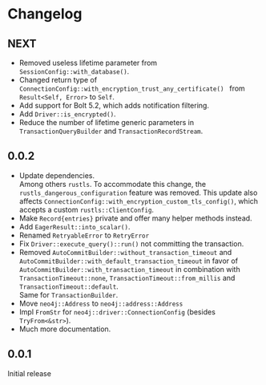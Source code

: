 # Changelog

## NEXT
 - Removed useless lifetime parameter from `SessionConfig::with_database()`.
 - Changed return type of `ConnectionConfig::with_encryption_trust_any_certificate() ` from `Result<Self, Error>` to `Self`.
 - Add support for Bolt 5.2, which adds notification filtering.
 - Add `Driver::is_encrypted()`.
 - Reduce the number of lifetime generic parameters in `TransactionQueryBuilder` and `TransactionRecordStream`.

## 0.0.2
 - Update dependencies.  
   Among others `rustls`.
   To accommodate this change, the `rustls_dangerous_configuration` feature was removed.
   This update also affects `ConnectionConfig::with_encryption_custom_tls_config()`, which accepts a custom `rustls::ClientConfig`.
 - Make `Record{entries}` private and offer many helper methods instead.
 - Add `EagerResult::into_scalar()`.
 - Renamed `RetryableError` to `RetryError`
 - Fix `Driver::execute_query()::run()` not committing the transaction.
 - Removed `AutoCommitBuilder::without_transaction_timeout` and `AutoCommitBuilder::with_default_transaction_timeout`
   in favor of `AutoCommitBuilder::with_transaction_timeout` in combination with `TransactionTimeout::none`,
   `TransactionTimeout::from_millis` and `TransactionTimeout::default`.  
   Same for `TransactionBuilder`.
 - Move `neo4j::Address` to `neo4j::address::Address`
 - Impl `FromStr` for `neo4j::driver::ConnectionConfig` (besides `TryFrom<&str>`).
 - Much more documentation.

## 0.0.1
Initial release
